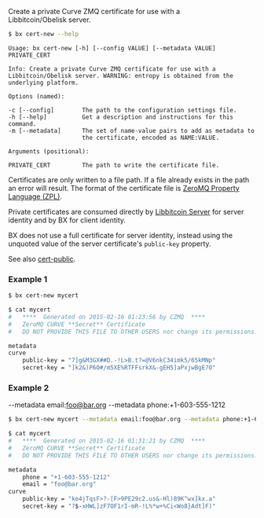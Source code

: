 Create a private Curve ZMQ certificate for use with a              
Libbitcoin/Obelisk server.
```sh
$ bx cert-new --help
```
```
Usage: bx cert-new [-h] [--config VALUE] [--metadata VALUE] PRIVATE_CERT 

Info: Create a private Curve ZMQ certificate for use with a              
Libbitcoin/Obelisk server. WARNING: entropy is obtained from the         
underlying platform.                                                     

Options (named):

-c [--config]        The path to the configuration settings file.        
-h [--help]          Get a description and instructions for this command.
-m [--metadata]      The set of name-value pairs to add as metadata to   
                     the certificate, encoded as NAME:VALUE.             

Arguments (positional):

PRIVATE_CERT         The path to write the certificate file.             
```
Certificates are only written to a file path. If a file already exists in the path an error will result. The format of the certificate file is [ZeroMQ Property Language (ZPL)](http://rfc.zeromq.org/spec:4).

Private certificates are consumed directly by [Libbitcoin Server](https://github.com/libbitcoin/libbitcoin-server) for server identity and by BX for client identity.

BX does not use a full certificate for server identity, instead using the unquoted value of the server certificate's `public-key` property.

See also [cert-public](bx-cert-public).
### Example 1
```sh
$ bx cert-new mycert
```
```sh
$ cat mycert
#   ****  Generated on 2015-02-16 01:23:56 by CZMQ  ****
#   ZeroMQ CURVE **Secret** Certificate
#   DO NOT PROVIDE THIS FILE TO OTHER USERS nor change its permissions.

metadata
curve
    public-key = "7]g&M3GX##D.-!L>B.t?=@V6nkC34imk5/65kMNp"
    secret-key = "]k2&)P6O#/m5XE%RTFFsrkX&-gEH5]aPxjwBgE?O"
```
### Example 2
--metadata email:foo@bar.org --metadata phone:+1-603-555-1212
```sh
$ bx cert-new mycert --metadata email:foo@bar.org --metadata phone:+1-603-555-1212
```
```sh
$ cat mycert
#   ****  Generated on 2015-02-16 01:31:21 by CZMQ  ****
#   ZeroMQ CURVE **Secret** Certificate
#   DO NOT PROVIDE THIS FILE TO OTHER USERS nor change its permissions.

metadata
    phone = "+1-603-555-1212"
    email = "foo@bar.org"
curve
    public-key = "ke4jTqsF>?-[F>9PE29c2.us&-Hl)89K^wx]kx.a"
    secret-key = "?$-xHWL]zF7OF1rI-mR-!L%*w+%Ci<Wo8}Adt]F)"
```